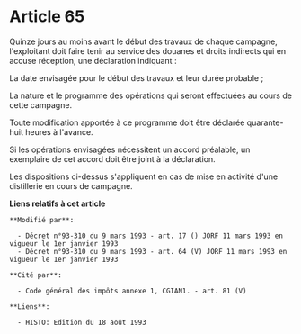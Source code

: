 # Article 65

Quinze jours au moins avant le début des travaux de chaque campagne, l'exploitant doit faire tenir au service des douanes et
droits indirects qui en accuse réception, une déclaration indiquant :

La date envisagée pour le début des travaux et leur durée probable ;

La nature et le programme des opérations qui seront effectuées au cours de cette campagne.

Toute modification apportée à ce programme doit être déclarée quarante-huit heures à l'avance.

Si les opérations envisagées nécessitent un accord préalable, un exemplaire de cet accord doit être joint à la déclaration.

Les dispositions ci-dessus s'appliquent en cas de mise en activité d'une distillerie en cours de campagne.

**Liens relatifs à cet article**

	**Modifié par**:

	  - Décret n°93-310 du 9 mars 1993 - art. 17 () JORF 11 mars 1993 en vigueur le 1er janvier 1993
	  - Décret n°93-310 du 9 mars 1993 - art. 64 (V) JORF 11 mars 1993 en vigueur le 1er janvier 1993

	**Cité par**:

	  - Code général des impôts annexe 1, CGIAN1. - art. 81 (V)

	**Liens**:

	  - HISTO: Edition du 18 août 1993
